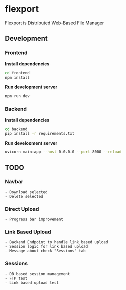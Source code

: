 # flexport
Flexport is Distributed Web-Based File Manager


## Development

### Frontend

**Install dependencies**

```bash
cd frontend
npm install
```

**Run development server**

```bash
npm run dev
```

### Backend

**Install dependencies**

```bash
cd backend
pip install -r requirements.txt
```

**Run development server**

```bash
uvicorn main:app --host 0.0.0.0 --port 8000 --reload
```

## TODO

### Navbar
    - Download selected
    - Delete selected

### Direct Upload
    - Progress bar improvement

### Link Based Upload
    - Backend Endpoint to handle link based upload
    - Session logic for link based upload
    - Message about check "Sessions" tab

### Sessions
    - DB based session management
    - FTP test
    - Link based upload test

